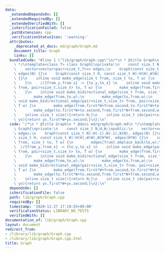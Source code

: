 ```yaml
---
data:
  _extendedDependsOn: []
  _extendedRequiredBy: []
  _extendedVerifiedWith: []
  _isVerificationFailed: false
  _pathExtension: cpp
  _verificationStatusIcon: ':warning:'
  attributes:
    _deprecated_at_docs: md/graph/Graph.md
    document_title: Graph
    links: []
  bundledCode: "#line 1 \"lib/graph/Graph.cpp\"\n/*\n * @title Graph\n * @docs md/graph/Graph.md\n\
    \ */\ntemplate<class T> class Graph{\nprivate:\n    const size_t N,H,W;\npublic:\n\
    \    vector<vector<pair<size_t,T>>> edges;\n    Graph(const size_t N):H(-1),W(-1),N(N),\
    \ edges(N) {}\n    Graph(const size_t H, const size_t W):H(H),W(W),N(H*W), edges(H*W)\
    \ {}\n    inline void make_edge(size_t from, size_t to, T w) {\n        edges[from].emplace_back(to,w);\n\
    \    }\n    //{from_y,from_x} -> {to_y,to_x} \n    inline void make_edge(pair<size_t,size_t>\
    \ from, pair<size_t,size_t> to, T w) {\n        make_edge(from.first*W+from.second,to.first*W+to.second,w);\n\
    \    }\n    inline void make_bidirectional_edge(size_t from, size_t to, T w) {\n\
    \        make_edge(from,to,w);\n        make_edge(to,from,w);\n    }\n    inline\
    \ void make_bidirectional_edge(pair<size_t,size_t> from, pair<size_t,size_t> to,\
    \ T w) {\n        make_edge(from.first*W+from.second,to.first*W+to.second,w);\n\
    \        make_edge(to.first*W+to.second,from.first*W+from.second,w);\n    }\n\
    \    inline size_t size(){return N;}\n    inline size_t idx(pair<size_t,size_t>\
    \ yx){return yx.first*W+yx.second;}\n};\n"
  code: "/*\n * @title Graph\n * @docs md/graph/Graph.md\n */\ntemplate<class T> class\
    \ Graph{\nprivate:\n    const size_t N,H,W;\npublic:\n    vector<vector<pair<size_t,T>>>\
    \ edges;\n    Graph(const size_t N):H(-1),W(-1),N(N), edges(N) {}\n    Graph(const\
    \ size_t H, const size_t W):H(H),W(W),N(H*W), edges(H*W) {}\n    inline void make_edge(size_t\
    \ from, size_t to, T w) {\n        edges[from].emplace_back(to,w);\n    }\n  \
    \  //{from_y,from_x} -> {to_y,to_x} \n    inline void make_edge(pair<size_t,size_t>\
    \ from, pair<size_t,size_t> to, T w) {\n        make_edge(from.first*W+from.second,to.first*W+to.second,w);\n\
    \    }\n    inline void make_bidirectional_edge(size_t from, size_t to, T w) {\n\
    \        make_edge(from,to,w);\n        make_edge(to,from,w);\n    }\n    inline\
    \ void make_bidirectional_edge(pair<size_t,size_t> from, pair<size_t,size_t> to,\
    \ T w) {\n        make_edge(from.first*W+from.second,to.first*W+to.second,w);\n\
    \        make_edge(to.first*W+to.second,from.first*W+from.second,w);\n    }\n\
    \    inline size_t size(){return N;}\n    inline size_t idx(pair<size_t,size_t>\
    \ yx){return yx.first*W+yx.second;}\n};\n"
  dependsOn: []
  isVerificationFile: false
  path: lib/graph/Graph.cpp
  requiredBy: []
  timestamp: '2020-11-27 17:19:55+09:00'
  verificationStatus: LIBRARY_NO_TESTS
  verifiedWith: []
documentation_of: lib/graph/Graph.cpp
layout: document
redirect_from:
- /library/lib/graph/Graph.cpp
- /library/lib/graph/Graph.cpp.html
title: Graph
---
```


